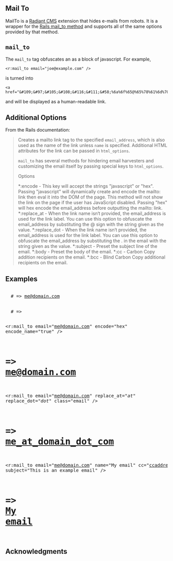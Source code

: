Mail To
-------

MailTo is a [Radiant CMS][1] extension that hides e-mails from robots. It is a wrapper for the [Rails mail_to method][2] and supports all of the same options provided by that method.

`mail_to`
---------

The `mail_to` tag obfuscates an as a block of javascript. For example, 

	<r:mail_to email="joe@example.com" />
	
is turned into

	<a href="&#109;&#97;&#105;&#108;&#116;&#111;&#58;%6a%6f%65@%65%78%61%6d%70%6c%65.%63%6f%6d">joe@example.com</a>
	
and will be displayed as a human-readable link.

Additional Options
------------------

From the Rails documentation:

> Creates a mailto link tag to the specified `email_address`, which is also used as the name of the link unless `name` is specified. Additional HTML attributes for the link can be passed in `html_options`.
> 
> `mail_to` has several methods for hindering email harvesters and customizing the email itself by passing special keys to `html_options`.
> 
> Options
> 
> *:encode - This key will accept the strings "javascript" or "hex". Passing "javascript" will dynamically create and encode the mailto: link then eval it into the DOM of the page. This method will not show the link on the page if the user has JavaScript disabled. Passing "hex" will hex encode the email_address before outputting the mailto: link.
> *:replace_at - When the link name isn‘t provided, the email_address is used for the link label. You can use this option to obfuscate the email_address by substituting the @ sign with the string given as the value.
> *:replace_dot - When the link name isn‘t provided, the email_address is used for the link label. You can use this option to obfuscate the email_address by substituting the . in the email with the string given as the value.
> *:subject - Preset the subject line of the email.
> *:body - Preset the body of the email.
> *:cc - Carbon Copy addition recipients on the email.
> *:bcc - Blind Carbon Copy additional recipients on the email.

Examples
--------
<pre>
  <r:mail_to email="me@domain.com" />
  # => <a href="mailto:me@domain.com">me@domain.com</a>

  <r:mail_to email="me@domain.com" name="My email" encode="javascript" />
  # => <script type="text/javascript">eval(unescape('%64%6f%63...%6d%65%6e'))</script>

  <r:mail_to email="me@domain.com" encode="hex" encode_name="true" />
  # => <a href="&#109;&#97;&#105;&#108;&#116;&#111;&#58;%6d%65@%64%6f%6d%61%69%6e.%63%6f%6d">&#109;&#101;&#64;&#100;&#111;&#109;&#97;&#105;&#110;&#46;&#99;&#111;&#109;</a>

  <r:mail_to email="me@domain.com" replace_at="_at_" replace_dot="_dot_" class="email" />
  # => <a href="mailto:me@domain.com" class="email">me_at_domain_dot_com</a>

  <r:mail_to email="me@domain.com" name="My email" cc="ccaddress@domain.com" subject="This is an example email" />
  # => <a href="mailto:me@domain.com?cc=ccaddress@domain.com&subject=This%20is%20an%20example%20email">My email</a>
</pre>

Acknowledgments
---------------

[1]: http://radiantcms.org/
[2]: http://rails.rubyonrails.com/classes/ActionView/Helpers/UrlHelper.html#M001606
